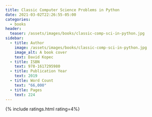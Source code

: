 ```yaml
---
title: Classic Computer Science Problems in Python
date: 2021-03-02T22:26:55-05:00
categories:
  - books
header:
  teaser: /assets/images/books/classic-comp-sci-in-python.jpg
sidebar:
  - title: Author
    image: /assets/images/books/classic-comp-sci-in-python.jpg
    image_alt: A book cover
    text: David Kopec
  - title: ISBN
    text: 978-1617295980
  - title: Publication Year
    text: 2019
  - title: Word Count
    text: "66,000"
  - title: Pages
    text: 224
---
```


{% include ratings.html rating=4%}